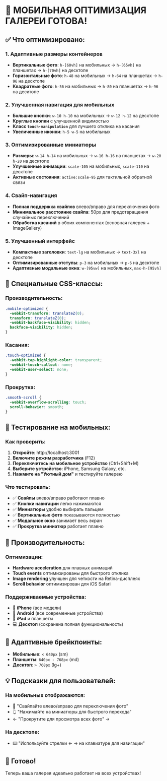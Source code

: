 # 📱 МОБИЛЬНАЯ ОПТИМИЗАЦИЯ ГАЛЕРЕИ ГОТОВА!

## ✅ **Что оптимизировано:**

### 1. **Адаптивные размеры контейнеров**
- **Вертикальные фото**: `h-[60vh]` на мобильных → `h-[65vh]` на планшетах → `h-[70vh]` на десктопе
- **Горизонтальные фото**: `h-48` на мобильных → `h-64` на планшетах → `h-96` на десктопе
- **Квадратные фото**: `h-56` на мобильных → `h-80` на планшетах → `h-96` на десктопе

### 2. **Улучшенная навигация для мобильных**
- **Большие кнопки**: `w-10 h-10` на мобильных → `w-12 h-12` на десктопе
- **Круглые кнопки** с улучшенной видимостью
- **Класс `touch-manipulation`** для лучшего отклика на касания
- **Увеличенные иконки**: `h-5 w-5` на мобильных

### 3. **Оптимизированные миниатюры**
- **Размеры**: `w-14 h-14` на мобильных → `w-16 h-16` на планшетах → `w-20 h-20` на десктопе
- **Улучшенные анимации**: `scale-105` на мобильных, `scale-110` на десктопе
- **Активные состояния**: `active:scale-95` для тактильной обратной связи

### 4. **Свайп-навигация**
- **Полная поддержка свайпов** влево/вправо для переключения фото
- **Минимальное расстояние свайпа**: 50px для предотвращения случайных переключений
- **Обработка касаний** в обоих компонентах (основная галерея + ImageGallery)

### 5. **Улучшенный интерфейс**
- **Компактные заголовки**: `text-lg` на мобильных → `text-3xl` на десктопе
- **Оптимизированные отступы**: `p-3` на мобильных → `p-6` на десктопе
- **Адаптивные модальные окна**: `w-[95vw]` на мобильных, `max-h-[95vh]`

## 🎯 **Специальные CSS-классы:**

### **Производительность:**
```css
.mobile-optimized {
  -webkit-transform: translateZ(0);
  transform: translateZ(0);
  -webkit-backface-visibility: hidden;
  backface-visibility: hidden;
}
```

### **Касания:**
```css
.touch-optimized {
  -webkit-tap-highlight-color: transparent;
  -webkit-touch-callout: none;
  -webkit-user-select: none;
}
```

### **Прокрутка:**
```css
.smooth-scroll {
  -webkit-overflow-scrolling: touch;
  scroll-behavior: smooth;
}
```

## 📱 **Тестирование на мобильных:**

### **Как проверить:**
1. **Откройте**: http://localhost:3001
2. **Включите режим разработчика** (F12)
3. **Переключитесь на мобильное устройство** (Ctrl+Shift+M)
4. **Выберите устройство**: iPhone, Samsung Galaxy, etc.
5. **Нажмите на "Уютный дом"** и тестируйте галерею

### **Что тестировать:**
- ✅ **Свайпы** влево/вправо работают плавно
- ✅ **Кнопки навигации** легко нажимаются
- ✅ **Миниатюры** удобно выбирать пальцем
- ✅ **Вертикальные фото** показываются полностью
- ✅ **Модальное окно** занимает весь экран
- ✅ **Прокрутка миниатюр** работает плавно

## 🚀 **Производительность:**

### **Оптимизации:**
- **Hardware acceleration** для плавных анимаций
- **Touch events** оптимизированы для быстрого отклика
- **Image rendering** улучшен для четкости на Retina-дисплеях
- **Scroll behavior** оптимизирован для iOS Safari

### **Поддерживаемые устройства:**
- 📱 **iPhone** (все модели)
- 📱 **Android** (все современные устройства)
- 📱 **iPad** и планшеты
- 💻 **Десктоп** (сохранена полная функциональность)

## 🎨 **Адаптивные брейкпоинты:**

- **Мобильные**: `< 640px` (sm)
- **Планшеты**: `640px - 768px` (md)
- **Десктоп**: `> 768px` (lg+)

## 💡 **Подсказки для пользователей:**

### **На мобильных отображаются:**
- 📱 "Свайпайте влево/вправо для переключения фото"
- 👆 "Нажимайте на миниатюры для быстрого перехода"
- ← "Прокрутите для просмотра всех фото" →

### **На десктопе:**
- ⌨️ "Используйте стрелки ← → на клавиатуре для навигации"

## 🎉 **Готово!**
Теперь ваша галерея идеально работает на всех устройствах!
